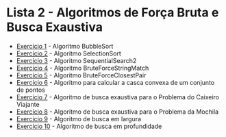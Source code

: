 # Lista 2 - Algoritmos de **Força Bruta e Busca Exaustiva**

* [Exercício 1](https://github.com/marcuslamounier/PPGCC-PCC104/blob/main/lista2/bubbleSort.cpp) - Algoritmo BubbleSort
* [Exercício 2](https://github.com/marcuslamounier/PPGCC-PCC104/blob/main/lista2/selectionSort.cpp) - Algoritmo SelectionSort
* [Exercício 3](https://github.com/marcuslamounier/PPGCC-PCC104/blob/main/lista2/sequentialSearch2.cpp) - Algoritmo SequentialSearch2
* [Exercício 4](https://github.com/marcuslamounier/PPGCC-PCC104/blob/main/lista2/bruteForceStringMatch.cpp) - Algoritmo BruteForceStringMatch
* [Exercício 5](https://github.com/marcuslamounier/PPGCC-PCC104/blob/main/lista2/bruteForceClosestPair.cpp) - Algoritmo BruteForceClosestPair
* [Exercício 6](https://github.com/marcuslamounier/PPGCC-PCC104/blob/main/lista2/convexHull.cpp) - Algoritmo para calcular a casca convexa de um conjunto de pontos
* [Exercício 7](https://github.com/marcuslamounier/PPGCC-PCC104/blob/main/lista2/travelingSalesman.cpp) - Algoritmo de busca exaustiva para o Problema do Caixeiro Viajante
* [Exercício 8](https://github.com/marcuslamounier/PPGCC-PCC104/blob/main/lista2/backpack.cpp) - Algoritmo de busca exaustiva para o Problema da Mochila
* [Exercício 9](https://github.com/marcuslamounier/PPGCC-PCC104/blob/main/lista2/largura.cpp) - Algoritmo de busca em largura
* [Exercício 10](https://github.com/marcuslamounier/PPGCC-PCC104/blob/main/lista2/profundidade.cpp) - Algoritmo de busca em profundidade
